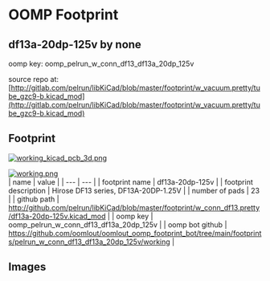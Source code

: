 # OOMP Footprint  
## df13a-20dp-125v  by none  
  
oomp key: oomp_pelrun_w_conn_df13_df13a_20dp_125v  
  
source repo at: [http://gitlab.com/pelrun/libKiCad/blob/master/footprint/w_vacuum.pretty/tube_gzc9-b.kicad_mod](http://gitlab.com/pelrun/libKiCad/blob/master/footprint/w_vacuum.pretty/tube_gzc9-b.kicad_mod)  
## Footprint  
  
[![working_kicad_pcb_3d.png](working_kicad_pcb_3d_600.png)](working_kicad_pcb_3d.png)  
  
[![working.png](working_600.png)](working.png)  
| name | value | 
| --- | --- | 
| footprint name | df13a-20dp-125v | 
| footprint description | Hirose DF13 series, DF13A-20DP-1.25V | 
| number of pads | 23 | 
| github path | http://github.com/pelrun/libKiCad/blob/master/footprint/w_conn_df13.pretty/df13a-20dp-125v.kicad_mod | 
| oomp key | oomp_pelrun_w_conn_df13_df13a_20dp_125v | 
| oomp bot github | https://github.com/oomlout/oomlout_oomp_footprint_bot/tree/main/footprints/pelrun_w_conn_df13_df13a_20dp_125v/working | 
## Images  
